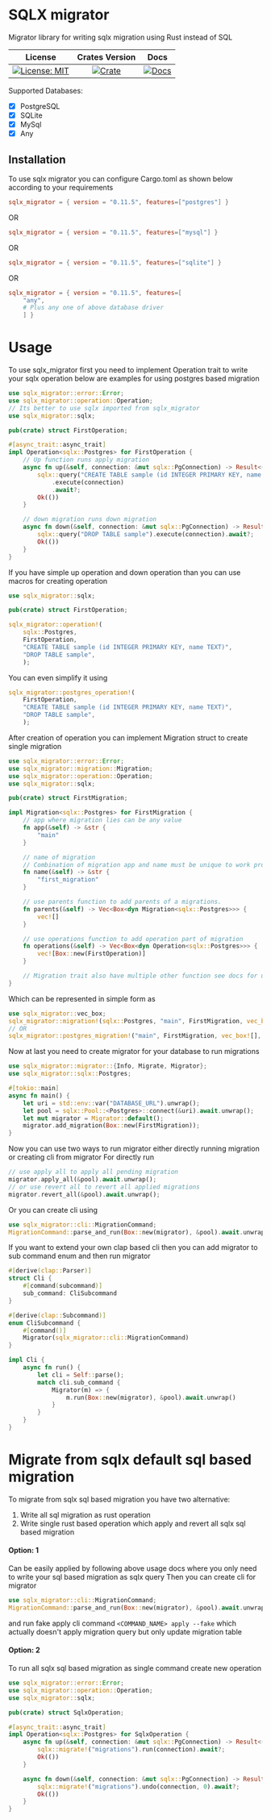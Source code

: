 # SQLX migrator

Migrator library for writing sqlx migration using Rust instead of SQL

|                    License                     |              Crates Version               |                 Docs                 |
| :--------------------------------------------: | :---------------------------------------: | :----------------------------------: |
| [![License: MIT][license_badge]][license_link] | [![Crate][cratesio_badge]][cratesio_link] | [![Docs][docsrs_badge]][docsrs_link] |

Supported Databases:

- [x] PostgreSQL
- [x] SQLite
- [x] MySql
- [x] Any

## Installation

To use sqlx migrator you can configure Cargo.toml as shown below according to your requirements

```toml
sqlx_migrator = { version = "0.11.5", features=["postgres"] }
```

OR

```toml
sqlx_migrator = { version = "0.11.5", features=["mysql"] }
```

OR

```toml
sqlx_migrator = { version = "0.11.5", features=["sqlite"] }
```

OR

```toml
sqlx_migrator = { version = "0.11.5", features=[
    "any",
    # Plus any one of above database driver
    ] }
```

# Usage

To use sqlx_migrator first you need to implement Operation trait to write your sqlx operation below are examples for using postgres based migration

```rust
use sqlx_migrator::error::Error;
use sqlx_migrator::operation::Operation;
// Its better to use sqlx imported from sqlx_migrator
use sqlx_migrator::sqlx;

pub(crate) struct FirstOperation;

#[async_trait::async_trait]
impl Operation<sqlx::Postgres> for FirstOperation {
    // Up function runs apply migration
    async fn up(&self, connection: &mut sqlx::PgConnection) -> Result<(), Error> {
        sqlx::query("CREATE TABLE sample (id INTEGER PRIMARY KEY, name TEXT)")
            .execute(connection)
            .await?;
        Ok(())
    }

    // down migration runs down migration
    async fn down(&self, connection: &mut sqlx::PgConnection) -> Result<(), Error> {
        sqlx::query("DROP TABLE sample").execute(connection).await?;
        Ok(())
    }
}
```
If you have simple up operation and down operation than you can use macros for creating operation
```rust
use sqlx_migrator::sqlx;

pub(crate) struct FirstOperation;

sqlx_migrator::operation!(
    sqlx::Postgres,
    FirstOperation,
    "CREATE TABLE sample (id INTEGER PRIMARY KEY, name TEXT)",
    "DROP TABLE sample",
    );
```
You can even simplify it using
```rust
sqlx_migrator::postgres_operation!(
    FirstOperation,
    "CREATE TABLE sample (id INTEGER PRIMARY KEY, name TEXT)",
    "DROP TABLE sample",
    );
```

After creation of operation you can implement Migration struct to create single migration

```rust
use sqlx_migrator::error::Error;
use sqlx_migrator::migration::Migration;
use sqlx_migrator::operation::Operation;
use sqlx_migrator::sqlx;

pub(crate) struct FirstMigration;

impl Migration<sqlx::Postgres> for FirstMigration {
    // app where migration lies can be any value
    fn app(&self) -> &str {
        "main"
    }

    // name of migration
    // Combination of migration app and name must be unique to work properly
    fn name(&self) -> &str {
        "first_migration"
    }

    // use parents function to add parents of a migrations.
    fn parents(&self) -> Vec<Box<dyn Migration<sqlx::Postgres>>> {
        vec![]
    }

    // use operations function to add operation part of migration
    fn operations(&self) -> Vec<Box<dyn Operation<sqlx::Postgres>>> {
        vec![Box::new(FirstOperation)]
    }

    // Migration trait also have multiple other function see docs for usage
}
```

Which can be represented in simple form as
```rust
use sqlx_migrator::vec_box;
sqlx_migrator::migration!(sqlx::Postgres, "main", FirstMigration, vec_box![], vec_box![FirstOperation]);
// OR
sqlx_migrator::postgres_migration!("main", FirstMigration, vec_box![], vec_box![FirstOperation]);
```

Now at last you need to create migrator for your database to run migrations

```rust
use sqlx_migrator::migrator::{Info, Migrate, Migrator};
use sqlx_migrator::sqlx::Postgres;

#[tokio::main]
async fn main() {
    let uri = std::env::var("DATABASE_URL").unwrap();
    let pool = sqlx::Pool::<Postgres>::connect(&uri).await.unwrap();
    let mut migrator = Migrator::default();
    migrator.add_migration(Box::new(FirstMigration));
}
```

Now you can use two ways to run migrator either directly running migration or creating cli from migrator
For directly run

```rust
// use apply all to apply all pending migration
migrator.apply_all(&pool).await.unwrap();
// or use revert all to revert all applied migrations
migrator.revert_all(&pool).await.unwrap();
```

Or you can create cli using

```rust
use sqlx_migrator::cli::MigrationCommand;
MigrationCommand::parse_and_run(Box::new(migrator), &pool).await.unwrap();
```

If you want to extend your own clap based cli then you can add migrator to sub command enum and then run migrator
```rust
#[derive(clap::Parser)]
struct Cli {
    #[command(subcommand)]
    sub_command: CliSubcommand
}

#[derive(clap::Subcommand)]
enum CliSubcommand {
    #[command()]
    Migrator(sqlx_migrator::cli::MigrationCommand)
}

impl Cli {
    async fn run() {
        let cli = Self::parse();
        match cli.sub_command {
            Migrator(m) => {
                m.run(Box::new(migrator), &pool).await.unwrap()
            }
        }
    }
}
```

# Migrate from sqlx default sql based migration

To migrate from sqlx sql based migration you have two alternative:

1. Write all sql migration as rust operation
2. Write single rust based operation which apply and revert all sqlx sql based migration

#### Option: 1

Can be easily applied by following above usage docs where you only need to write your sql based migration as sqlx query
Then you can create cli for migrator

```rust
use sqlx_migrator::cli::MigrationCommand;
MigrationCommand::parse_and_run(Box::new(migrator), &pool).await.unwrap();
```

and run fake apply cli command
`<COMMAND_NAME> apply --fake`
which actually doesn't apply migration query but only update migration table

#### Option: 2

To run all sqlx sql based migration as single command create new operation

```rust
use sqlx_migrator::error::Error;
use sqlx_migrator::operation::Operation;
use sqlx_migrator::sqlx;

pub(crate) struct SqlxOperation;

#[async_trait::async_trait]
impl Operation<sqlx::Postgres> for SqlxOperation {
    async fn up(&self, connection: &mut sqlx::PgConnection) -> Result<(), Error> {
        sqlx::migrate!("migrations").run(connection).await?;
        Ok(())
    }

    async fn down(&self, connection: &mut sqlx::PgConnection) -> Result<(), Error> {
        sqlx::migrate!("migrations").undo(connection, 0).await?;
        Ok(())
    }
}
```

[license_badge]: https://img.shields.io/github/license/iamsauravsharma/sqlx_migrator.svg?style=for-the-badge
[license_link]: LICENSE
[cratesio_badge]: https://img.shields.io/crates/v/sqlx_migrator.svg?style=for-the-badge
[cratesio_link]: https://crates.io/crates/sqlx_migrator
[docsrs_badge]: https://img.shields.io/docsrs/sqlx_migrator/latest?style=for-the-badge
[docsrs_link]: https://docs.rs/sqlx_migrator
